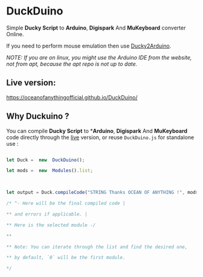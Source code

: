 #  DuckDuino 

Simple **Ducky Script** to **Arduino**, **Digispark** And **MuKeyboard** converter Online.

  

If you need to perform mouse emulation then use [Ducky2Arduino](https://oceanofanythingofficial.github.io/Ducky2Arduino).

  

*NOTE: If you are on linux, you might use the Arduino IDE from the website, not from apt, because the apt repo is not up to date.*

##  Live version:

https://oceanofanythingofficial.github.io/DuckDuino/

  

##  Why Duckuino ?

You can compile **Ducky Script** to ***Arduino**, **Digispark** And **MuKeyboard** code directly through the [live](https://oceanofanythingofficial.github.io/DuckDuino/  "DuckDuino Live") version, or reuse `DuckDuino.js` for standalone use :

```javascript

let Duck =  new  DuckDuino();

let mods =  new  Modules().list;

  

let output = Duck.compileCode("STRING Thanks OCEAN OF ANYTHING !", mods[0].module);

/* ^- Here will be the final compiled code |

** and errors if applicable. |

** Here is the selected module -/

**

** Note: You can iterate through the list and find the desired one,

** by default, `0` will be the first module.

*/

```

